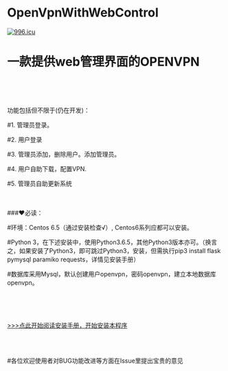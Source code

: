 # OpenVpnWithWebControl


<a href="https://996.icu"><img src="https://img.shields.io/badge/link-996.icu-red.svg" alt="996.icu" /></a>


# 一款提供web管理界面的OPENVPN
<br><br><br>

功能包括但不限于(仍在开发)：





#1. 管理员登录。

#2. 用户登录

#3. 管理员添加，删除用户。添加管理员。

#4. 用户自助下载，配置VPN.

#5. 管理员自助更新系统
<br><br><br>






###❤必读：





#环境：Centos 6.5（通过安装检查√）, Centos6系列应都可以安装。


#Python 3，在下述安装中，使用Python3.6.5，其他Python3版本亦可。（换言之，如果安装了Python3，即可跳过Python3，安装，但需执行pip3 install flask pymysql paramiko requests，详情见安装手册）

#数据库采用Mysql，默认创建用户openvpn，密码openvpn，建立本地数据库openvpn。

<br><br><br>





<a href="https://raw.githubusercontent.com/TravellerXi/OpenVpnWithWebControl/master/static/installationStep" target='_blank'>>>>点此开始阅读安装手册，开始安装本程序</a>

<br><br>

#各位欢迎使用者对BUG功能改进等方面在Issue里提出宝贵的意见







